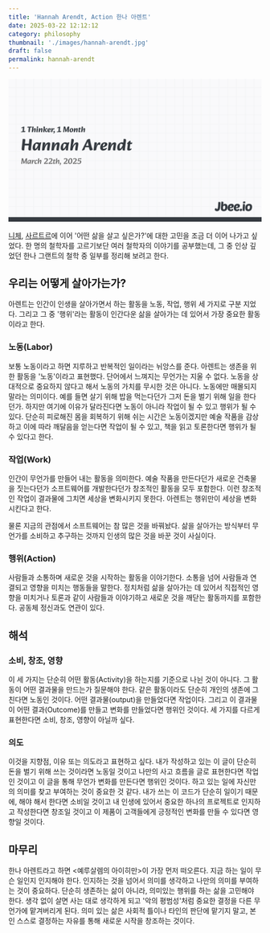 ```yaml
---
title: 'Hannah Arendt, Action 한나 아렌트'
date: 2025-03-22 12:12:12
category: philosophy
thumbnail: './images/hannah-arendt.jpg'
draft: false
permalink: hannah-arendt
---
```


![](./images/hannah-arendt.jpg)

[니체](https://jbee.io/articles/philosophy/friedrich-nietzsche), [사르트르](https://jbee.io/articles/philosophy/jean-paul-sartre)에 이어 '어떤 삶을 살고 싶은가?'에 대한 고민을 조금 더 이어 나가고 싶었다. 한 명의 철학자를 고르기보단 여러 철학자의 이야기를 공부했는데, 그 중 인상 깊었던 한나 그랜트의 철학 중 일부를 정리해 보려고 한다.

## 우리는 어떻게 살아가는가?
아렌트는 인간이 인생을 살아가면서 하는 활동을 노동, 작업, 행위 세 가지로 구분 지었다. 그리고 그 중 '행위'라는 활동이 인간다운 삶을 살아가는 데 있어서 가장 중요한 활동이라고 한다.

### 노동(Labor)
보통 노동이라고 하면 지루하고 반복적인 일이라는 뉘앙스를 준다. 아렌트는 생존을 위한 활동을 '노동'이라고 표현했다. 단어에서 느껴지는 무언가는 지울 수 없다. 노동을 상대적으로 중요하지 않다고 해서 노동의 가치를 무시한 것은 아니다. 노동에만 매몰되지 말라는 의미이다. 예를 들면 살기 위해 밥을 먹는다던가 그저 돈을 벌기 위해 일을 한다던가. 하지만 여기에 이유가 달라진다면 노동이 아니라 작업이 될 수 있고 행위가 될 수 있다. 단순히 피로해진 몸을 회복하기 위해 쉬는 시간은 노동이겠지만 예술 작품을 감상하고 이에 따라 깨달음을 얻는다면 작업이 될 수 있고, 책을 읽고 토론한다면 행위가 될 수 있다고 한다.

### 작업(Work)
인간이 무언가를 만들어 내는 활동을 의미한다. 예술 작품을 만든다던가 새로운 건축물을 짓는다던가 소프트웨어를 개발한다던가 창조적인 활동을 모두 포함한다. 이런 창조적인 작업이 결과물에 그치면 세상을 변화시키지 못한다. 아렌트는 행위만이 세상을 변화시킨다고 한다.

물론 지금의 관점에서 소프트웨어는 참 많은 것을 바꿔놨다. 삶을 살아가는 방식부터 무언가를 소비하고 추구하는 것까지 인생의 많은 것을 바꾼 것이 사실이다.

### 행위(Action)
사람들과 소통하며 새로운 것을 시작하는 활동을 이야기한다. 소통을 넘어 사람들과 연결되고 영향을 미치는 행동들을 말한다. 정치처럼 삶을 살아가는 데 있어서 직접적인 영향을 미치거나 토론과 같이 사람들과 이야기하고 새로운 것을 깨닫는 활동까지를 포함한다. 공동체 정신과도 연관이 있다.

## 해석
### 소비, 창조, 영향
이 세 가지는 단순히 어떤 활동(Activity)을 하는지를 기준으로 나뉜 것이 아니다. 그 활동이 어떤 결과물을 만드는가 질문해야 한다. 같은 활동이라도 단순히 개인의 생존에 그친다면 노동인 것이다. 어떤 결과물(output)을 만들었다면 작업이다. 그리고 이 결과물이 어떤 결과(Outcome)를 만들고 변화를 만들었다면 행위인 것이다. 세 가지를 다르게 표현한다면 소비, 창조, 영향이 아닐까 싶다.

### 의도
이것을 지향점, 이유 또는 의도라고 표현하고 싶다. 내가 작성하고 있는 이 글이 단순히 돈을 벌기 위해 쓰는 것이라면 노동일 것이고 나만의 사고 흐름을 글로 표현한다면 작업인 것이고 이 글을 통해 무언가 변화를 만든다면 행위인 것이다. 하고 있는 일에 자신만의 의미를 찾고 부여하는 것이 중요한 것 같다. 내가 쓰는 이 코드가 단순히 일이기 때문에, 해야 해서 한다면 소비일 것이고 내 인생에 있어서 중요한 하나의 프로젝트로 인지하고 작성한다면 창조일 것이고 이 제품이 고객들에게 긍정적인 변화를 만들 수 있다면 영향일 것이다.

## 마무리
한나 아렌트라고 하면 <예루살렘의 아이히만>이 가장 먼저 떠오른다. 지금 하는 일이 무슨 일인지 인지해야 한다. 인지하는 것을 넘어서 의미를 생각하고 나만의 의미를 부여하는 것이 중요하다. 단순히 생존하는 삶이 아니라, 의미있는 행위를 하는 삶을 고민해야 한다. 생각 없이 살면 사는 대로 생각하게 되고 '악의 평범성'처럼 중요한 결정을 다른 무언가에 맡겨버리게 된다. 의미 있는 삶은 사회적 틀이나 타인의 판단에 맡기지 말고, 본인 스스로 결정하는 자유를 통해 새로운 시작을 창조하는 것이다.
